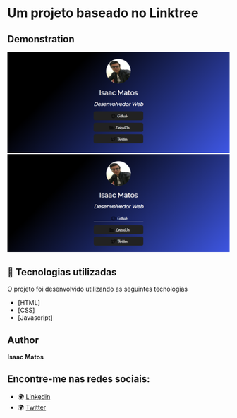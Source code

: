 # Um projeto baseado no Linktree
## Demonstration
<img src="./img/01.png" alt="Exemplo 1">
<img src="./img/02.png" alt="Exemplo 2">

## 🚀 Tecnologias utilizadas

O projeto foi desenvolvido utilizando as seguintes tecnologias

- [HTML]
- [CSS]
- [Javascript]


## Author

**Isaac Matos**

## Encontre-me nas redes sociais:
- 🌍 [Linkedin](https://www.linkedin.com/in/isaac-matos-568b6911a/)
- 🌍 [Twitter](https://twitter.com/ic_matos)
